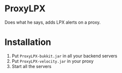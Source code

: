 # ProxyLPX
Does what he says, adds LPX alerts on a proxy.
# Installation
1) Put ```ProxyLPX-bukkit.jar``` in all your backend servers
2) Put ```ProxyLPX-velocity.jar``` in your proxy
3) Start all the servers
